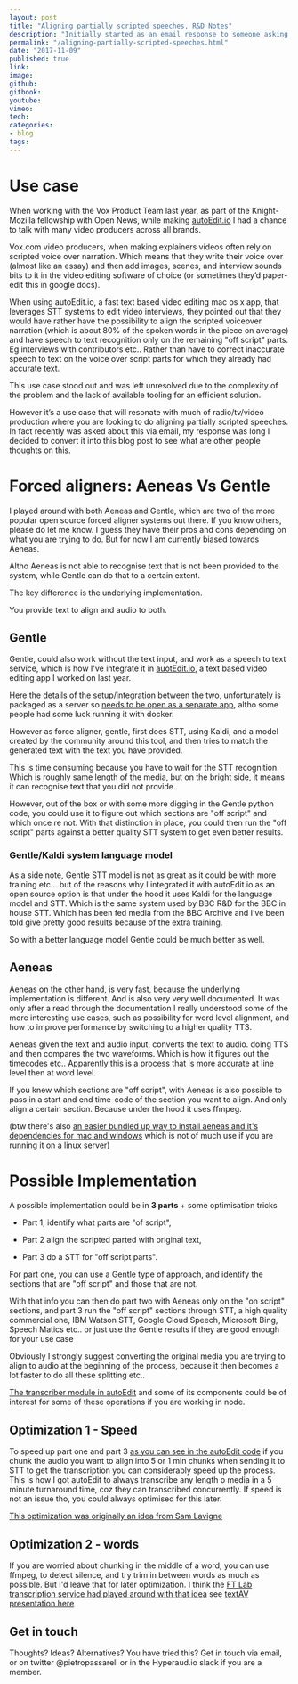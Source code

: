 ```yaml
---
layout: post
title: "Aligning partially scripted speeches, R&D Notes"
description: "Initially started as an email response to someone asking about this, then decided to convert into a blog post, so these are my R&D Notes on how I would go about doing it with the technology available today."
permalink: "/aligning-partially-scripted-speeches.html"
date: "2017-11-09"
published: true
link:
image: 
github:
gitbook: 
youtube: 
vimeo: 
tech: 
categories:
- blog
tags:
---
```


# Use case

When working with the Vox Product Team last year, as part of the Knight-Mozilla fellowship with Open News, while making [autoEdit.io](https://pietropassarelli.com/autoEdit2.html) I had a chance to talk with many video producers across all brands.

Vox.com video producers, when making explainers videos often rely on scripted voice over narration. Which means that they write their voice over (almost like an essay) and then add images, scenes, and interview sounds bits to it in the video editing software of choice (or sometimes they’d paper-edit this in google docs). 

When using autoEdit.io, a fast text based video editing mac os x app, that leverages STT systems to edit video interviews, they pointed out that they would have rather have the possibility to align the scripted voiceover narration (which is about 80% of the spoken words in the piece on average) and have speech to text recognition only on the remaining "off script" parts. Eg interviews with contributors etc.. Rather than have to correct inaccurate speech to text on the voice over script parts for which they already had accurate text. 

This use case stood out and was left unresolved due to the complexity of the problem and the lack of available tooling for an efficient solution. 

However it’s a use case that will resonate with much of radio/tv/video production where you are looking to do aligning partially scripted speeches. In fact recently was asked about this via email, my response was long I decided to convert it into this blog post to see what are other people thoughts on this. 

# Forced aligners: Aeneas Vs Gentle

I played around with both Aeneas and Gentle, which are two of the more popular open source forced aligner systems out there. If you know others, please do let me know. I guess they have their pros and cons depending on what you are trying to do. But for now I am currently biased towards Aeneas. 

Altho Aeneas is not able to recognise text that is not been provided to the system, while Gentle can do that to a certain extent. 

The key difference is the underlying implementation. 

You provide text to align and audio to both. 

## Gentle

Gentle, could also work without the text input, and work as a speech to text service, which is how I've integrate it in [auotEdit.io](https://pietropassarelli.com/autoEdit2.html), a text based video editing app I worked on last year.

Here the details of the setup/integration between the two, unfortunately is packaged as a server so [needs to be open as a separate app](  https://pietropassarelli.gitbooks.io/autoedit2-user-manual/content/setup-stt-apis/setup-stt-apis-gentle.html), altho some people had some luck running it with docker. 

However as force aligner, gentle, first does STT, using Kaldi, and a model created by the community around this tool, and then tries to match the generated text with the text you have provided.

This is time consuming because you have to wait for the STT recognition. Which is roughly same length of the media, but on the bright side, it means it can recognise text that you did not provide. 

However, out of the box or with some more digging in the Gentle python code, you could use it to figure out which sections are "off script" and which once re not. With that distinction in place, you could then run the "off script" parts against a better quality STT system to get even better results. 



### Gentle/Kaldi system language model 

As a side note, Gentle STT model is not as great as it could be with more training etc... but of the reasons why I integrated it with autoEdit.io as an open source option is that under the hood it uses Kaldi for the language model and STT. Which is the same system used by BBC R&D for the BBC in house STT. Which has been fed media from the BBC Archive and I’ve been told give pretty good results because of the extra training.

So with a better language model Gentle could be much better as well. 

## Aeneas 

Aeneas on the other hand, is very fast, because the underlying implementation is different. And is also very very well documented. It was only after a read through the documentation I really understood some of the more interesting use cases, such as possibility for word level alignment, and how to improve performance by switching to a higher quality TTS.

Aeneas given the text and audio input, converts the text to audio. doing TTS and then compares the two waveforms. Which is how it figures out the timecodes etc.. Apparently this is a process that is more accurate at line level then at word level. 

If you knew which sections are "off script", with Aeneas is also possible to pass in a start and end time-code of the section you want to align. And only align a certain section. Because under the hood it uses ffmpeg. 

(btw there's also [an easier bundled up way to install aeneas and it's dependencies for mac and windows](https://github.com/sillsdev/aeneas-installer/releases)  which is not of much use if you are running it on a linux server)

# Possible Implementation 

A possible implementation could be in **3 parts** + some optimisation tricks

- Part 1, identify what parts are "of script", 

- Part 2 align the scripted parted with original text, 

- Part 3 do a STT for "off script parts".

For part one, you can use a Gentle type of approach, and identify the sections that are "off script" and those that are not. 

With that info you can then do part two with Aeneas only on the "on script" sections, and part 3 run the "off script" sections through STT, a high quality commercial one, IBM Watson STT, Google Cloud Speech, Microsoft Bing, Speech Matics etc.. or just use the Gentle results if they are good enough for your use case

Obviously I strongly suggest converting the original media you are trying to align to audio at the beginning of the process, because it then becomes a lot faster to do all these splitting etc..

[The transcriber module in autoEdit](https://github.com/OpenNewsLabs/autoEdit_2/tree/master/lib/interactive_transcription_generator/transcriber ) and some of its components could be of interest for some of these operations if you are working in node.



## Optimization 1 - Speed

To speed up part one and part 3 [as you can see in the autoEdit code](https://github.com/OpenNewsLabs/autoEdit_2/blob/master/lib/interactive_transcription_generator/transcriber/index.js#L130) if you chunk the audio you want to align into 5 or 1 min chunks when sending it to STT to get the transcription you can considerably speed up the process. This is how I got autoEdit to always transcribe any length o media in a 5 minute turnaround time, coz they can transcribed concurrently. If speed is not an issue tho, you could always optimised for this later.

[This optimization was originally an idea from Sam Lavigne](https://gist.github.com/antiboredom/9bed969c8b2f89ea4b6c)

## Optimization 2 - words 

If you are worried about chunking in the middle of a word, you can use ffmpeg, to detect silence, and try trim in between words as much as possible. But I'd leave that for later optimization. I think the [FT Lab transcription service had played around with that idea](https://github.com/ftlabs/transcription-service) see [textAV presentation here](https://pietropassarelli.gitbooks.io/textav/remote-presentations/transcription-service-at-the-ft.html)

## Get in touch

Thoughts? Ideas? Alternatives? You have tried this? Get in touch via email, or on twitter @pietropassarell or in the Hyperaud.io slack if you are a member.

